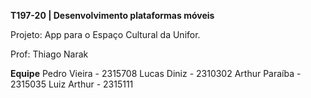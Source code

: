 **T197-20 | Desenvolvimento plataformas móveis**

Projeto: App para o Espaço Cultural da Unifor.

Prof: Thiago Narak

**Equipe**
Pedro Vieira - 2315708
Lucas Diniz - 2310302
Arthur Paraíba - 2315035
Luiz Arthur - 2315111


